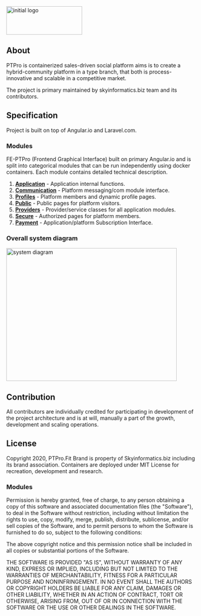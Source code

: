 
<img src="https://skyinformatics.biz/images/PTPro.png" width="200" height="75" alt="initial logo"/>

## About
PTPro is containerized sales-driven social platform aims is to create a hybrid-community platform in a type branch, that both is process-innovative and scalable in a competitive market. 

The project is primary maintained by skyinformatics.biz team and its contributors. 

## Specification
Project is built on top of Angular.io and Laravel.com. 

### Modules
FE-PTPro (Frontend Graphical Interface) built on primary Angular.io and is split into categorical modules that can be run independently using docker containers. Each module contains detailed technical description. 
 1. **[Application](https://github.com/Skyinformatics-biz/FE-PTPro-Application-Module)** - Application internal functions.
 2. **[Communication](https://github.com/Skyinformatics-biz/FE-PTPro-Communication-Module)** - Platform messaging/com module interface.
 3. **[Profiles](https://github.com/Skyinformatics-biz/FE-PTPro-Profiles-Module)** - Platform members and dynamic profile pages.
 4. **[Public](https://github.com/Skyinformatics-biz/FE-PTPro-Public-Module)** - Public pages for platform visitors.
 5. **[Providers](https://github.com/Skyinformatics-biz/FE-PTPro-Providers-Module)** - Provider/service classes for all application modules.
 6. **[Secure](https://github.com/Skyinformatics-biz/FE-PTPro-Secure-Module)** - Authorized pages for platform members.
 7. **[Payment](https://github.com/Skyinformatics-biz/FE-PTPro-Payment-Module)** - Application/platform Subscription Interface.

### Overall system diagram
<img src="https://skyinformatics.biz/images/PTProSystem.png" width="450" height="350" alt="system diagram"/>


## Contribution
All contributors are individually credited for participating in development of the project architecture and is at will, manually a part of the growth, development and scaling operations. 

## License
Copyright 2020, PTPro.Fit Brand is property of Skyinformatics.biz including its brand association. Containers are deployed under MIT License for recreation, development and research.
 
### Modules
Permission is hereby granted, free of charge, to any person obtaining a copy of this software and associated documentation files (the "Software"), to deal in the Software without restriction, including without limitation the rights to use, copy, modify, merge, publish, distribute, sublicense, and/or sell copies of the Software, and to permit persons to whom the Software is furnished to do so, subject to the following conditions:

The above copyright notice and this permission notice shall be included in all copies or substantial portions of the Software.

THE SOFTWARE IS PROVIDED "AS IS", WITHOUT WARRANTY OF ANY KIND, EXPRESS OR IMPLIED, INCLUDING BUT NOT LIMITED TO THE WARRANTIES OF MERCHANTABILITY, FITNESS FOR A PARTICULAR PURPOSE AND NONINFRINGEMENT. IN NO EVENT SHALL THE AUTHORS OR COPYRIGHT HOLDERS BE LIABLE FOR ANY CLAIM, DAMAGES OR OTHER LIABILITY, WHETHER IN AN ACTION OF CONTRACT, TORT OR OTHERWISE, ARISING FROM, OUT OF OR IN CONNECTION WITH THE SOFTWARE OR THE USE OR OTHER DEALINGS IN THE SOFTWARE.


<!--stackedit_data:
eyJoaXN0b3J5IjpbLTEyNTE2OTc3NTAsLTcwODMyODM4OCw2OD
E0MDA5MjgsLTE3NjE4MDg4NTEsMTE0NDgzMDQ1Miw2MjQzMzY3
NjgsLTExOTE0MDE3MzksLTE1NDQ3NjE0NDEsMTU1NjE3MDg5Ni
wzMDA5NDM5MDUsLTEwMzAzNzcyNDgsMTUxMzI2NDEyNiwtMTM2
NzU0MzQ5OCwtMTE0NTc1NDQzOCwxNjc4MTYwOTUyLDkyNTE0Mj
YzOCwtMTA1MDU4Mzg1MCwtMTQzNDM5NjEwLDIwODg3NTAwMyw1
MDE0NDg2OV19
-->